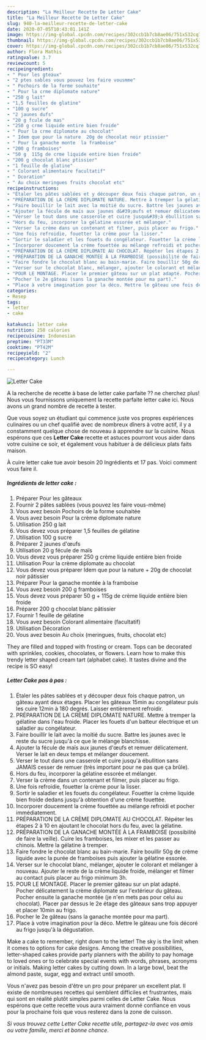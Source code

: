 ```yaml
---
description: "La Meilleur Recette De Letter Cake"
title: "La Meilleur Recette De Letter Cake"
slug: 940-la-meilleur-recette-de-letter-cake
date: 2020-07-05T10:43:01.141Z
image: https://img-global.cpcdn.com/recipes/302ccb1b7cb8ae06/751x532cq70/letter-cake-photo-principale-de-la-recette.jpg
thumbnail: https://img-global.cpcdn.com/recipes/302ccb1b7cb8ae06/751x532cq70/letter-cake-photo-principale-de-la-recette.jpg
cover: https://img-global.cpcdn.com/recipes/302ccb1b7cb8ae06/751x532cq70/letter-cake-photo-principale-de-la-recette.jpg
author: Flora Mathis
ratingvalue: 3.7
reviewcount: 5
recipeingredient:
- " Pour les gteaux"
- "2 ptes sables vous pouvez les faire vousmme"
- " Pochoirs de la forme souhaite"
- " Pour la crme diplomate nature"
- "250 g lait"
- "1,5 feuilles de glatine"
- "100 g sucre"
- "2 jaunes dufs"
- "20 g fcule de mas"
- "250 g crme liquide entire bien froide"
- " Pour la crme diplomate au chocolat"
- " Idem que pour la nature  20g de chocolat noir ptissier"
- " Pour la ganache monte  la framboise"
- "200 g framboises"
- "50 g  115g de crme liquide entire bien froide"
- "200 g chocolat blanc ptissier"
- "1 feuille de glatine"
- " Colorant alimentaire facultatif"
- " Dcoration"
- " Au choix meringues fruits chocolat etc"
recipeinstructions:
- "Étaler les pâtes sablées et y découper deux fois chaque patron, un gâteau ayant deux étages. Placer les gâteaux 15min au congélateur puis les cuire 12min à 180 degrés. Laisser entièrement refroidir."
- "PRÉPARATION DE LA CRÈME DIPLOMATE NATURE. Mettre à tremper la gélatine dans l&#39;eau froide. Placer les fouets d&#39;un batteur électrique et un saladier au congélateur."
- "Faire bouillir le lait avec la moitié du sucre. Battre les jaunes avec le reste du sucre jusqu&#39;à ce que le mélange blanchisse."
- "Ajouter la fécule de maïs aux jaunes d&#39;œufs et remuer délicatement. Verser le lait en deux temps et mélanger doucement."
- "Verser le tout dans une casserole et cuire jusqu&#39;à ébullition sans JAMAIS cesser de remuer (très important pour ne pas que ça brûle)."
- "Hors du feu, incorporer la gélatine essorée et mélanger."
- "Verser la crème dans un contenant et filmer, puis placer au frigo."
- "Une fois refroidie, fouetter la crème pour la lisser."
- "Sortir le saladier et les fouets du congélateur. Fouetter la crème liquide bien froide dedans jusqu&#39;à obtention d&#39;une crème fouettée."
- "Incorporer doucement la crème fouettée au mélange refroidi et pocher immédiatement."
- "PRÉPARATION DE LA CRÈME DIPLOMATE AU CHOCOLAT. Répéter les étapes 2 à 10 en ajoutant le chocolat hors du feu, avec la gélatine."
- "PRÉPARATION DE LA GANACHE MONTÉE À LA FRAMBOISE (possibilité de faire la veille). Cuire les framboises, les mixer et les passer au chinois. Mettre la gélatine à tremper."
- "Faire fondre le chocolat blanc au bain-marie. Faire bouillir 50g de crème liquide avec la purée de framboises puis ajouter la gélatine essorée."
- "Verser sur le chocolat blanc, mélanger, ajouter le colorant et mélanger à nouveau. Ajouter le reste de la crème liquide froide, mélanger et filmer au contact puis placer au frigo minimum 3h."
- "POUR LE MONTAGE. Placer le premier gâteau sur un plat adapté. Pocher délicatement la crème diplomate sur l&#39;extérieur du gâteau. Pocher ensuite la ganache montée (je n&#39;en mets pas pour celui au chocolat). Placer par dessus le 2e étage des gâteaux sans trop appuyer et placer 10min au frigo."
- "Pocher le 2e gâteau (sans la ganache montée pour ma part)."
- "Place à votre imagination pour la déco. Mettre le gâteau une fois décoré au frigo jusqu&#39;à la dégustation."
categories:
- Resep
tags:
- letter
- cake

katakunci: letter cake 
nutrition: 258 calories
recipecuisine: Indonesian
preptime: "PT33M"
cooktime: "PT42M"
recipeyield: "2"
recipecategory: Lunch

---
```



![Letter Cake](https://img-global.cpcdn.com/recipes/302ccb1b7cb8ae06/751x532cq70/letter-cake-photo-principale-de-la-recette.jpg)

A la recherche de recette à base de letter cake parfaite ?? ne cherchez plus! Nous vous fournissons uniquement la recette parfaite letter cake ici. Nous avons un grand nombre de recette à tester.

Que vous soyez un étudiant qui commence juste vos propres expériences culinaires ou un chef qualifié avec de nombreux dîners à votre actif, il y a constamment quelque chose de nouveau à apprendre sur la cuisine. Nous espérons que ces <strong> Letter Cake </strong> recette et astuces pourront vous aider dans votre cuisine ce soir, et également vous habituer à de délicieux plats faits maison.

<!--inarticleads1-->

À cuire letter cake tue avoir besoin 20 Ingrédients et 17 pas. Voici comment vous faire il.

##### Ingrédients de letter cake :

1. Préparer  Pour les gâteaux
1. Fournir 2 pâtes sablées (vous pouvez les faire vous-même)
1. Vous avez besoin  Pochoirs de la forme souhaitée
1. Vous avez besoin  Pour la crème diplomate nature
1. Utilisation 250 g lait
1. Vous devez vous préparer 1,5 feuilles de gélatine
1. Utilisation 100 g sucre
1. Préparer 2 jaunes d&#39;œufs
1. Utilisation 20 g fécule de maïs
1. Vous devez vous préparer 250 g crème liquide entière bien froide
1. Utilisation  Pour la crème diplomate au chocolat
1. Vous devez vous préparer  Idem que pour la nature + 20g de chocolat noir pâtissier
1. Préparer  Pour la ganache montée à la framboise
1. Vous avez besoin 200 g framboises
1. Vous devez vous préparer 50 g + 115g de crème liquide entière bien froide
1. Préparer 200 g chocolat blanc pâtissier
1. Fournir 1 feuille de gélatine
1. Vous avez besoin  Colorant alimentaire (facultatif)
1. Utilisation  Décoration
1. Vous avez besoin  Au choix (meringues, fruits, chocolat etc)


They are filled and topped with frosting or cream. Tops can be decorated with sprinkles, cookies, chocolates, or flowers. Learn how to make this trendy letter shaped cream tart (alphabet cake). It tastes divine and the recipe is SO easy! 

<!--inarticleads2-->

##### Letter Cake pas à pas :

1. Étaler les pâtes sablées et y découper deux fois chaque patron, un gâteau ayant deux étages. Placer les gâteaux 15min au congélateur puis les cuire 12min à 180 degrés. Laisser entièrement refroidir.
1. PRÉPARATION DE LA CRÈME DIPLOMATE NATURE. Mettre à tremper la gélatine dans l&#39;eau froide. Placer les fouets d&#39;un batteur électrique et un saladier au congélateur.
1. Faire bouillir le lait avec la moitié du sucre. Battre les jaunes avec le reste du sucre jusqu&#39;à ce que le mélange blanchisse.
1. Ajouter la fécule de maïs aux jaunes d&#39;œufs et remuer délicatement. Verser le lait en deux temps et mélanger doucement.
1. Verser le tout dans une casserole et cuire jusqu&#39;à ébullition sans JAMAIS cesser de remuer (très important pour ne pas que ça brûle).
1. Hors du feu, incorporer la gélatine essorée et mélanger.
1. Verser la crème dans un contenant et filmer, puis placer au frigo.
1. Une fois refroidie, fouetter la crème pour la lisser.
1. Sortir le saladier et les fouets du congélateur. Fouetter la crème liquide bien froide dedans jusqu&#39;à obtention d&#39;une crème fouettée.
1. Incorporer doucement la crème fouettée au mélange refroidi et pocher immédiatement.
1. PRÉPARATION DE LA CRÈME DIPLOMATE AU CHOCOLAT. Répéter les étapes 2 à 10 en ajoutant le chocolat hors du feu, avec la gélatine.
1. PRÉPARATION DE LA GANACHE MONTÉE À LA FRAMBOISE (possibilité de faire la veille). Cuire les framboises, les mixer et les passer au chinois. Mettre la gélatine à tremper.
1. Faire fondre le chocolat blanc au bain-marie. Faire bouillir 50g de crème liquide avec la purée de framboises puis ajouter la gélatine essorée.
1. Verser sur le chocolat blanc, mélanger, ajouter le colorant et mélanger à nouveau. Ajouter le reste de la crème liquide froide, mélanger et filmer au contact puis placer au frigo minimum 3h.
1. POUR LE MONTAGE. Placer le premier gâteau sur un plat adapté. Pocher délicatement la crème diplomate sur l&#39;extérieur du gâteau. Pocher ensuite la ganache montée (je n&#39;en mets pas pour celui au chocolat). Placer par dessus le 2e étage des gâteaux sans trop appuyer et placer 10min au frigo.
1. Pocher le 2e gâteau (sans la ganache montée pour ma part).
1. Place à votre imagination pour la déco. Mettre le gâteau une fois décoré au frigo jusqu&#39;à la dégustation.


Make a cake to remember, right down to the letter! The sky is the limit when it comes to options for cake designs. Among the creative possibilities, letter-shaped cakes provide party planners with the ability to pay homage to loved ones or to celebrate special events with words, phrases, acronyms or initials. Making letter cakes by cutting down. In a large bowl, beat the almond paste, sugar, egg and extract until smooth. 

<!--inarticleads1-->

<p>
Vous n'avez pas besoin d'être un pro pour préparer un excellent plat. Il existe de nombreuses recettes qui semblent difficiles et frustrantes, mais qui sont en réalité plutôt simples parmi celles de Letter Cake. Nous espérons que cette recette vous aura vraiment donné confiance en vous pour la prochaine fois que vous resterez dans la zone de cuisson.
</p>

<p>
<i>Si vous trouvez cette Letter Cake recette utile, partagez-la avec vos amis ou votre famille, merci et bonne chance.</i>
</p>
